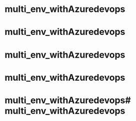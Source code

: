 # multi_env_withAzuredevops
# multi_env_withAzuredevops
# multi_env_withAzuredevops

# multi_env_withAzuredevops
# multi_env_withAzuredevops# multi_env_withAzuredevops
